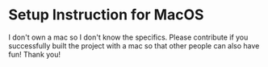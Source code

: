 # Setup Instruction for MacOS
I don't own a mac so I don't know the specifics. Please contribute if you successfully built the project with a mac so that other people can also have fun! Thank you!